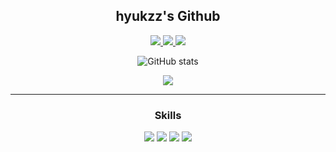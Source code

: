 <div align="center">
  
## hyukzz's Github
  
<div>
  <a href="mailto:hyuk2richard@gmail.com" target="_blank">
    <img src="https://img.shields.io/badge/hyuk2richard@gmail.com-EA4335?style=flat-square&logo=Gmail&logoColor=white"/>
  </a>
  <a href="https://younhyuk.notion.site/younhyuk/HYUK-s-28f4f1050f9249d2a7031405d59f7503" target="_blank"><img src="https://img.shields.io/badge/윤혁 노션-white?style=flat-square&logo=Notion&logoColor=black"/>
  </a>
  <a href="https://velog.io/@richard" target="_blank"><img src="https://img.shields.io/badge/윤혁 벨로그-3DDC84?style=flat-square&logo=Velog&logoColor=white"/></a>
</div>
  
<div align="center" style="text-align:center">
  
  ![GitHub stats](https://github-readme-stats.vercel.app/api?username=hyukzz&show_icons=true&theme=dark)
 
</div>

  <a href="https://hits.seeyoufarm.com"><img src="https://hits.seeyoufarm.com/api/count/incr/badge.svg?url=https%3A%2F%2Fgithub.com%2Fhyukzz&count_bg=%23000000&title_bg=%23555555&icon=github.svg&icon_color=%23FFFFFF&title=Github&edge_flat=false"/></a>
  
  ---
### Skills

  <div>
    <img src="https://img.shields.io/badge/JavaScript-F7DF1E?style=flat-square&logo=JavaScript&logoColor=white"/>
    <img src="https://img.shields.io/badge/TypeScript-3178C6?style=flat-square&logo=TypeScript&logoColor=white"/>
    <img src="https://img.shields.io/badge/React-61DAFB?style=flat-square&logo=React&logoColor=white"/>
    <img src="https://img.shields.io/badge/Next.js-000000?style=flat-square&logo=nextdotjs&logoColor=white"/>
  </div>

<br>
<div align="center" style="text-align:center">
    
<!-- ![Spotify](https://spotify-github-readme.vercel.app/api/spotify)
     -->
</div>

</div>


